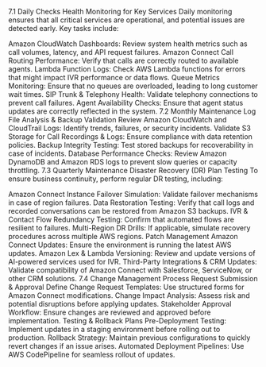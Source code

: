 7.1 Daily Checks
Health Monitoring for Key Services
Daily monitoring ensures that all critical services are operational, and potential issues are detected early. Key tasks include:

Amazon CloudWatch Dashboards: Review system health metrics such as call volumes, latency, and API request failures.
Amazon Connect Call Routing Performance: Verify that calls are correctly routed to available agents.
Lambda Function Logs: Check AWS Lambda functions for errors that might impact IVR performance or data flows.
Queue Metrics Monitoring: Ensure that no queues are overloaded, leading to long customer wait times.
SIP Trunk & Telephony Health: Validate telephony connections to prevent call failures.
Agent Availability Checks: Ensure that agent status updates are correctly reflected in the system.
7.2 Monthly Maintenance
Log File Analysis & Backup Validation
Review Amazon CloudWatch and CloudTrail Logs: Identify trends, failures, or security incidents.
Validate S3 Storage for Call Recordings & Logs: Ensure compliance with data retention policies.
Backup Integrity Testing: Test stored backups for recoverability in case of incidents.
Database Performance Checks: Review Amazon DynamoDB and Amazon RDS logs to prevent slow queries or capacity throttling.
7.3 Quarterly Maintenance
Disaster Recovery (DR) Plan Testing
To ensure business continuity, perform regular DR testing, including:

Amazon Connect Instance Failover Simulation: Validate failover mechanisms in case of region failures.
Data Restoration Testing: Verify that call logs and recorded conversations can be restored from Amazon S3 backups.
IVR & Contact Flow Redundancy Testing: Confirm that automated flows are resilient to failures.
Multi-Region DR Drills: If applicable, simulate recovery procedures across multiple AWS regions.
Patch Management
Amazon Connect Updates: Ensure the environment is running the latest AWS updates.
Amazon Lex & Lambda Versioning: Review and update versions of AI-powered services used for IVR.
Third-Party Integrations & CRM Updates: Validate compatibility of Amazon Connect with Salesforce, ServiceNow, or other CRM solutions.
7.4 Change Management Process
Request Submission & Approval
Define Change Request Templates: Use structured forms for Amazon Connect modifications.
Change Impact Analysis: Assess risk and potential disruptions before applying updates.
Stakeholder Approval Workflow: Ensure changes are reviewed and approved before implementation.
Testing & Rollback Plans
Pre-Deployment Testing: Implement updates in a staging environment before rolling out to production.
Rollback Strategy: Maintain previous configurations to quickly revert changes if an issue arises.
Automated Deployment Pipelines: Use AWS CodePipeline for seamless rollout of updates.
